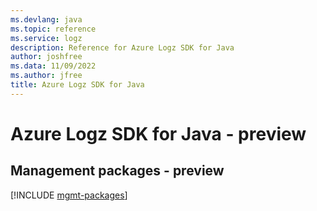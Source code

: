 ```yaml
---
ms.devlang: java
ms.topic: reference
ms.service: logz
description: Reference for Azure Logz SDK for Java
author: joshfree
ms.data: 11/09/2022
ms.author: jfree
title: Azure Logz SDK for Java
---
```

# Azure Logz SDK for Java - preview

## Management packages - preview
[!INCLUDE [mgmt-packages](logz-mgmt-index.md)]